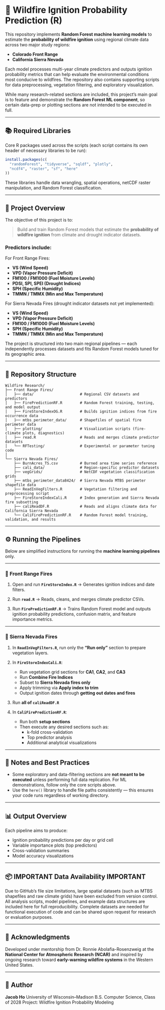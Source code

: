 # 🌲 Wildfire Ignition Probability Prediction (R)

This repository implements **Random Forest machine learning models** to estimate the **probability of wildfire ignition** using regional climate data across two major study regions:

* **Colorado Front Range**
* **California Sierra Nevada**

Each model processes multi-year climate predictors and outputs ignition probability metrics that can help evaluate the environmental conditions most conducive to wildfires.
The repository also contains supporting scripts for data preprocessing, vegetation filtering, and exploratory visualization.

While many research-related sections are included, this project’s main goal is to feature and demonstrate the **Random Forest ML component**, so certain data-prep or plotting sections are not intended to be executed in full.

---

## 📚 Required Libraries

Core R packages used across the scripts (each script contains its own header of necessary libraries to be run):

```r
install.packages(c(
  "randomForest", "tidyverse", "sqldf", "plotly",
  "ncdf4", "raster", "sf", "here"
))
```

These libraries handle data wrangling, spatial operations, netCDF raster manipulation, and Random Forest classification.

---

## 🧠 Project Overview

The objective of this project is to:

> Build and train Random Forest models that estimate the **probability of wildfire ignition** from climate and drought indicator datasets.

### Predictors include:

For Front Range Fires:
* **VS (Wind Speed)**
* **VPD (Vapor Pressure Deficit)**
* **FM100 / FM1000 (Fuel Moisture Levels)**
* **PDSI, SPI, SPEI (Drought Indices)**
* **SPH (Specific Humidity)**
* **TMMN / TMMX (Min and Max Temperature)**

For Sierra Nevada Fires (drought indicator datasets not yet implemented):
* **VS (Wind Speed)**
* **VPD (Vapor Pressure Deficit)**
* **FM100 / FM1000 (Fuel Moisture Levels)**
* **SPH (Specific Humidity)**
* **TMMN / TMMX (Min and Max Temperature)**

The project is structured into two main regional pipelines — each independently processes datasets and fits Random Forest models tuned for its geographic area.

---

## 📁 Repository Structure

```
Wildfire Research/
├── Front Range Fires/
│   ├── data/                     # Regional CSV datasets and predictors
│   ├── FirePredictionRF.R        # Random Forest training, testing, and model output
│   ├── FireStoreIndexOG.R        # Builds ignition indices from fire occurrence data
│   ├── mtbs_perimeter_data/      # Shapefiles of spatial fire perimeter data
│   ├── plotting/                 # Visualization scripts (fire-climate plots, diagnostics)
│   ├── read.R                    # Reads and merges climate predictor datasets
│   └── RFTesting/                # Experimental or parameter tuning code
│
└── Sierra Nevada Fires/
    ├── BurnAcres_TS.csv          # Burned area time series reference
    ├── cali_data/                # Region-specific predictor datasets
    ├── vegGrids/                 # NetCDF vegetation classification grids
    ├── mtbs_perimeter_data8424/  # Sierra Nevada MTBS perimeter shapefile data
    ├── ReadInVegFilters.R        # Vegetation filtering and preprocessing script
    ├── FireStoreIndexCali.R      # Index generation and Sierra Nevada fire subsetting
    ├── caliReadDF.R              # Reads and aligns climate data for California Sierra Nevada
    └── CaliFirePredictionRF.R    # Random Forest model training, validation, and results
```

---

## ⚙️ Running the Pipelines

Below are simplified instructions for running the **machine learning pipelines** only.

---

### 🔹 **Front Range Fires**

1. Open and run **`FireStoreIndex.R`**
   → Generates ignition indices and date filters.

2. Run **`read.R`**
   → Reads, cleans, and merges climate predictor CSVs.

3. Run **`FirePredictionRF.R`**
   → Trains Random Forest model and outputs ignition probability predictions, confusion matrix, and feature importance metrics.

---

### 🔹 **Sierra Nevada Fires**

1. In **`ReadInVegFilters.R`**, run only the **“Run only”** section to prepare vegetation layers.

2. In **`FireStoreIndexCali.R`**:
   * Run vegetation grid sections for **CA1**, **CA2**, and **CA3**
   * Run **Combine Fire Indices**
   * Subset to **Sierra Nevada fires only**
   * Apply trimming via **Apply index to trim**
   * Output ignition dates through **getting out dates and fires**
   
3. Run **all of `caliReadDF.R`**

4. In **`CaliFirePredictionRF.R`**:
   * Run both **setup sections**
   * Then execute any desired sections such as:
     * k-fold cross-validation
     * Top predictor analysis
     * Additional analytical visualizations

---

## 🧹 Notes and Best Practices

* Some exploratory and data-filtering sections are **not meant to be executed** unless performing full data replication.
  For ML demonstrations, follow only the core scripts above.
* Use the `here()` library to handle file paths consistently — this ensures your code runs regardless of working directory.

---

## 📊 Output Overview

Each pipeline aims to produce:

* Ignition probability predictions per day or grid cell
* Variable importance plots (top predictors)
* Cross-validation summaries
* Model accuracy visualizations

---

## 📦 IMPORTANT Data Availability IMPORTANT

Due to GitHub’s file size limitations, large spatial datasets (such as MTBS shapefiles and raw climate grids) have been excluded from version control.
All analysis scripts, model pipelines, and example data structures are included here for full reproducibility.
Complete datasets are needed for functional execution of code and can be shared upon request for research or evaluation purposes.

---

## 🗾 Acknowledgments

Developed under mentorship from Dr. Ronnie Abolafia-Rosenzweig at the **National Center for Atmospheric Research (NCAR)**
and inspired by ongoing research toward **early-warning wildfire systems** in the Western United States.

---

## 🧭 Author

**Jacob Ho**
University of Wisconsin–Madison
B.S. Computer Science, Class of 2028
Project: Wildfire Ignition Probability Modeling
